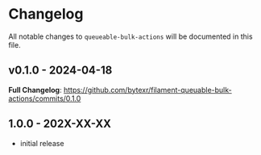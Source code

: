 # Changelog

All notable changes to `queueable-bulk-actions` will be documented in this file.

## v0.1.0 - 2024-04-18

**Full Changelog**: https://github.com/bytexr/filament-queuable-bulk-actions/commits/0.1.0

## 1.0.0 - 202X-XX-XX

- initial release
